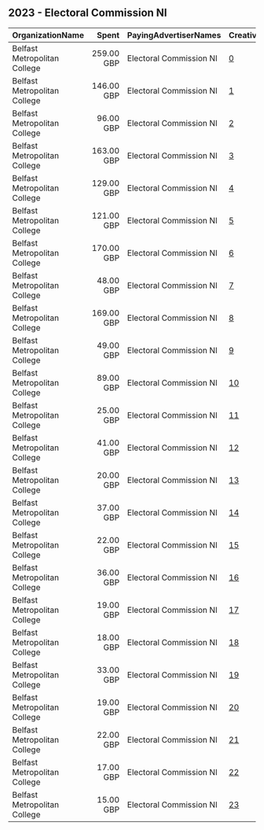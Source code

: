 ## 2023 - Electoral Commission NI 
|OrganizationName|Spent|PayingAdvertiserNames|CreativeUrls|Impressions|Genders|AgeBrackets|CountryCodes|BillingAddresses|CandidateBallotInformation|
|:---|---:|:---|:---|---:|:---|:---|:---|:---|:---|
|Belfast Metropolitan College|259.00 GBP|Electoral Commission NI|[0](https://www.snap.com/political-ads/asset/3d28c355a2bad358d7b9bc139550f3982a9b94ab1c363dccfafbcc5d1255f4ef?mediaType=mp4)|61,110||35+|united kingdom|"Holywood Road,Belfast,BT42GU,GB"||
|Belfast Metropolitan College|146.00 GBP|Electoral Commission NI|[1](https://www.snap.com/political-ads/asset/3d28c355a2bad358d7b9bc139550f3982a9b94ab1c363dccfafbcc5d1255f4ef?mediaType=mp4)|59,225||18-34|united kingdom|"Holywood Road,Belfast,BT42GU,GB"||
|Belfast Metropolitan College|96.00 GBP|Electoral Commission NI|[2](https://www.snap.com/political-ads/asset/8f7a5b9d672ba004c273f705c8b354a8897aecf2e425bc889f2971c00deecb01?mediaType=png)|57,971||18-34|united kingdom|"Holywood Road,Belfast,BT42GU,GB"||
|Belfast Metropolitan College|163.00 GBP|Electoral Commission NI|[3](https://www.snap.com/political-ads/asset/1e6a2f342b1013891f82ba5037706a21b0e7d1cb4db2732ac4c880695b6e3abd?mediaType=mp4)|54,451||18-34|united kingdom|"Holywood Road,Belfast,BT42GU,GB"||
|Belfast Metropolitan College|129.00 GBP|Electoral Commission NI|[4](https://www.snap.com/political-ads/asset/80c643d3cdd227eeb20eaaa9e4c9d8b950c4141a48e06083c9cf1fd4a6e2bddf?mediaType=mp4)|47,869||18-34|united kingdom|"Holywood Road,Belfast,BT42GU,GB"||
|Belfast Metropolitan College|121.00 GBP|Electoral Commission NI|[5](https://www.snap.com/political-ads/asset/aa609d6ef22b9f3414a160cdff660f84d958db1ff20954ecc33365e3c79b6793?mediaType=png)|46,105||18-34|united kingdom|"Holywood Road,Belfast,BT42GU,GB"||
|Belfast Metropolitan College|170.00 GBP|Electoral Commission NI|[6](https://www.snap.com/political-ads/asset/aa609d6ef22b9f3414a160cdff660f84d958db1ff20954ecc33365e3c79b6793?mediaType=png)|37,909||35+|united kingdom|"Holywood Road,Belfast,BT42GU,GB"||
|Belfast Metropolitan College|48.00 GBP|Electoral Commission NI|[7](https://www.snap.com/political-ads/asset/aa609d6ef22b9f3414a160cdff660f84d958db1ff20954ecc33365e3c79b6793?mediaType=png)|29,044||18-34|united kingdom|"Holywood Road,Belfast,BT42GU,GB"||
|Belfast Metropolitan College|169.00 GBP|Electoral Commission NI|[8](https://www.snap.com/political-ads/asset/1e6a2f342b1013891f82ba5037706a21b0e7d1cb4db2732ac4c880695b6e3abd?mediaType=mp4)|28,160||35+|united kingdom|"Holywood Road,Belfast,BT42GU,GB"||
|Belfast Metropolitan College|49.00 GBP|Electoral Commission NI|[9](https://www.snap.com/political-ads/asset/80c643d3cdd227eeb20eaaa9e4c9d8b950c4141a48e06083c9cf1fd4a6e2bddf?mediaType=mp4)|20,245||18-34|united kingdom|"Holywood Road,Belfast,BT42GU,GB"||
|Belfast Metropolitan College|89.00 GBP|Electoral Commission NI|[10](https://www.snap.com/political-ads/asset/80c643d3cdd227eeb20eaaa9e4c9d8b950c4141a48e06083c9cf1fd4a6e2bddf?mediaType=mp4)|15,274||35+|united kingdom|"Holywood Road,Belfast,BT42GU,GB"||
|Belfast Metropolitan College|25.00 GBP|Electoral Commission NI|[11](https://www.snap.com/political-ads/asset/1e6a2f342b1013891f82ba5037706a21b0e7d1cb4db2732ac4c880695b6e3abd?mediaType=mp4)|11,735||18-34|united kingdom|"Holywood Road,Belfast,BT42GU,GB"||
|Belfast Metropolitan College|41.00 GBP|Electoral Commission NI|[12](https://www.snap.com/political-ads/asset/3d28c355a2bad358d7b9bc139550f3982a9b94ab1c363dccfafbcc5d1255f4ef?mediaType=mp4)|10,470||18-34|united kingdom|"Holywood Road,Belfast,BT42GU,GB"||
|Belfast Metropolitan College|20.00 GBP|Electoral Commission NI|[13](https://www.snap.com/political-ads/asset/0352302a06b81ccada22ec1463ca75d69fb2f12b44bc7ecae4fdf0db5e79db8a?mediaType=png)|9,359||18-34|united kingdom|"Holywood Road,Belfast,BT42GU,GB"||
|Belfast Metropolitan College|37.00 GBP|Electoral Commission NI|[14](https://www.snap.com/political-ads/asset/80c643d3cdd227eeb20eaaa9e4c9d8b950c4141a48e06083c9cf1fd4a6e2bddf?mediaType=mp4)|7,926||35+|united kingdom|"Holywood Road,Belfast,BT42GU,GB"||
|Belfast Metropolitan College|22.00 GBP|Electoral Commission NI|[15](https://www.snap.com/political-ads/asset/8f7a5b9d672ba004c273f705c8b354a8897aecf2e425bc889f2971c00deecb01?mediaType=png)|7,884||18-34|united kingdom|"Holywood Road,Belfast,BT42GU,GB"||
|Belfast Metropolitan College|36.00 GBP|Electoral Commission NI|[16](https://www.snap.com/political-ads/asset/3d28c355a2bad358d7b9bc139550f3982a9b94ab1c363dccfafbcc5d1255f4ef?mediaType=mp4)|6,830||35+|united kingdom|"Holywood Road,Belfast,BT42GU,GB"||
|Belfast Metropolitan College|19.00 GBP|Electoral Commission NI|[17](https://www.snap.com/political-ads/asset/0352302a06b81ccada22ec1463ca75d69fb2f12b44bc7ecae4fdf0db5e79db8a?mediaType=png)|6,486||18-34|united kingdom|"Holywood Road,Belfast,BT42GU,GB"||
|Belfast Metropolitan College|18.00 GBP|Electoral Commission NI|[18](https://www.snap.com/political-ads/asset/0352302a06b81ccada22ec1463ca75d69fb2f12b44bc7ecae4fdf0db5e79db8a?mediaType=png)|4,704||35+|united kingdom|"Holywood Road,Belfast,BT42GU,GB"||
|Belfast Metropolitan College|33.00 GBP|Electoral Commission NI|[19](https://www.snap.com/political-ads/asset/8f7a5b9d672ba004c273f705c8b354a8897aecf2e425bc889f2971c00deecb01?mediaType=png)|4,554||35+|united kingdom|"Holywood Road,Belfast,BT42GU,GB"||
|Belfast Metropolitan College|19.00 GBP|Electoral Commission NI|[20](https://www.snap.com/political-ads/asset/1e6a2f342b1013891f82ba5037706a21b0e7d1cb4db2732ac4c880695b6e3abd?mediaType=mp4)|4,211||35+|united kingdom|"Holywood Road,Belfast,BT42GU,GB"||
|Belfast Metropolitan College|22.00 GBP|Electoral Commission NI|[21](https://www.snap.com/political-ads/asset/aa609d6ef22b9f3414a160cdff660f84d958db1ff20954ecc33365e3c79b6793?mediaType=png)|3,824||35+|united kingdom|"Holywood Road,Belfast,BT42GU,GB"||
|Belfast Metropolitan College|17.00 GBP|Electoral Commission NI|[22](https://www.snap.com/political-ads/asset/8f7a5b9d672ba004c273f705c8b354a8897aecf2e425bc889f2971c00deecb01?mediaType=png)|3,611||35+|united kingdom|"Holywood Road,Belfast,BT42GU,GB"||
|Belfast Metropolitan College|15.00 GBP|Electoral Commission NI|[23](https://www.snap.com/political-ads/asset/0352302a06b81ccada22ec1463ca75d69fb2f12b44bc7ecae4fdf0db5e79db8a?mediaType=png)|3,202||35+|united kingdom|"Holywood Road,Belfast,BT42GU,GB"||
